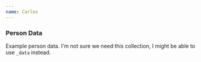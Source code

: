 ```yaml
---
name: Carlos
---
```


### Person Data

Example person data. I'm not sure we need this collection, I might be able to use `_data` instead.
